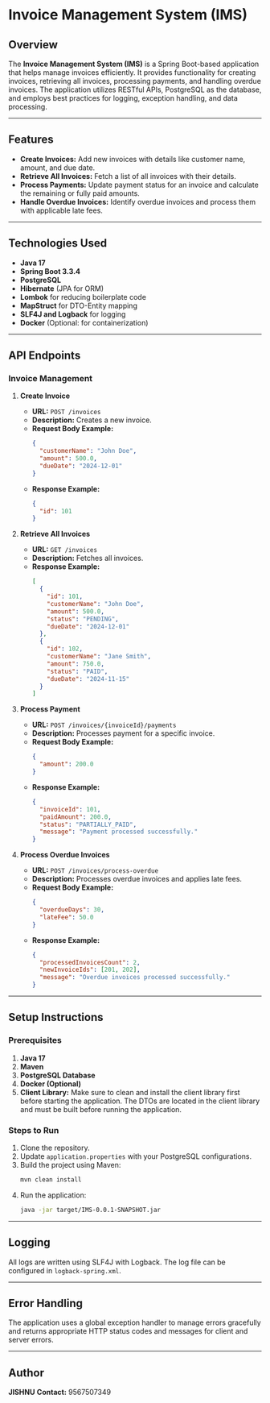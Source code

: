 # Invoice Management System (IMS)

## Overview

The **Invoice Management System (IMS)** is a Spring Boot-based application that helps manage invoices efficiently. It provides functionality for creating invoices, retrieving all invoices, processing payments, and handling overdue invoices. The application utilizes RESTful APIs, PostgreSQL as the database, and employs best practices for logging, exception handling, and data processing.

---

## Features

- **Create Invoices:** Add new invoices with details like customer name, amount, and due date.
- **Retrieve All Invoices:** Fetch a list of all invoices with their details.
- **Process Payments:** Update payment status for an invoice and calculate the remaining or fully paid amounts.
- **Handle Overdue Invoices:** Identify overdue invoices and process them with applicable late fees.

---

## Technologies Used

- **Java 17**
- **Spring Boot 3.3.4**
- **PostgreSQL**
- **Hibernate** (JPA for ORM)
- **Lombok** for reducing boilerplate code
- **MapStruct** for DTO-Entity mapping
- **SLF4J and Logback** for logging
- **Docker** (Optional: for containerization)

---

## API Endpoints

### Invoice Management

1. **Create Invoice**

    - **URL:** `POST /invoices`
    - **Description:** Creates a new invoice.
    - **Request Body Example:**
      ```json
      {
        "customerName": "John Doe",
        "amount": 500.0,
        "dueDate": "2024-12-01"
      }
      ```
    - **Response Example:**
      ```json
      {
        "id": 101
      }
      ```

2. **Retrieve All Invoices**

    - **URL:** `GET /invoices`
    - **Description:** Fetches all invoices.
    - **Response Example:**
      ```json
      [
        {
          "id": 101,
          "customerName": "John Doe",
          "amount": 500.0,
          "status": "PENDING",
          "dueDate": "2024-12-01"
        },
        {
          "id": 102,
          "customerName": "Jane Smith",
          "amount": 750.0,
          "status": "PAID",
          "dueDate": "2024-11-15"
        }
      ]
      ```

3. **Process Payment**

    - **URL:** `POST /invoices/{invoiceId}/payments`
    - **Description:** Processes payment for a specific invoice.
    - **Request Body Example:**
      ```json
      {
        "amount": 200.0
      }
      ```
    - **Response Example:**
      ```json
      {
        "invoiceId": 101,
        "paidAmount": 200.0,
        "status": "PARTIALLY_PAID",
        "message": "Payment processed successfully."
      }
      ```

4. **Process Overdue Invoices**
    - **URL:** `POST /invoices/process-overdue`
    - **Description:** Processes overdue invoices and applies late fees.
    - **Request Body Example:**
      ```json
      {
        "overdueDays": 30,
        "lateFee": 50.0
      }
      ```
    - **Response Example:**
      ```json
      {
        "processedInvoicesCount": 2,
        "newInvoiceIds": [201, 202],
        "message": "Overdue invoices processed successfully."
      }
      ```

---

## Setup Instructions

### Prerequisites

1. **Java 17**
2. **Maven**
3. **PostgreSQL Database**
4. **Docker (Optional)**
5. **Client Library:** Make sure to clean and install the client library first before starting the application. The DTOs are located in the client library and must be built before running the application.

### Steps to Run

1. Clone the repository.
2. Update `application.properties` with your PostgreSQL configurations.
3. Build the project using Maven:
   ```bash
   mvn clean install
   ```
4. Run the application:
   ```bash
   java -jar target/IMS-0.0.1-SNAPSHOT.jar
   ```

---

## Logging

All logs are written using SLF4J with Logback. The log file can be configured in `logback-spring.xml`.

---

## Error Handling

The application uses a global exception handler to manage errors gracefully and returns appropriate HTTP status codes and messages for client and server errors.

---

## Author
**JISHNU**
**Contact:** 9567507349
